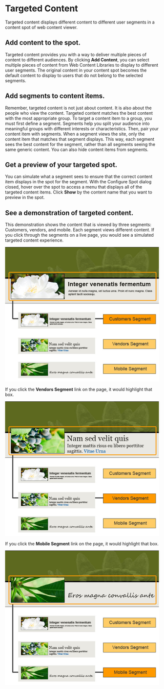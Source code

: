 # Targeted Content



Targeted content displays different content to different user segments in a content spot of web content viewer.

## Add content to the spot.

Targeted content provides you with a way to deliver multiple pieces of content to different audiences. By clicking **Add Content**, you can select multiple pieces of content from Web Content Libraries to display to different user segments. The original content in your content spot becomes the default content to display to users that do not belong to the selected segments.

## Add segments to content items.

Remember, targeted content is not just about content. It is also about the people who view the content. Targeted content matches the best content with the most appropriate group. To target a content item to a group, you must first define a segment. Segments help you split your audience into meaningful groups with different interests or characteristics. Then, pair your content item with segments. When a segment views the site, only the content item that matches that segment displays. This way, each segment sees the best content for the segment, rather than all segments seeing the same generic content. You can also hide content items from segments.

## Get a preview of your targeted spot.

You can simulate what a segment sees to ensure that the correct content item displays in the spot for the segment. With the Configure Spot dialog closed, hover over the spot to access a menu that displays all of the targeted content items. Click **Show** by the content name that you want to preview in the spot.

## See a demonstration of targeted content.

This demonstration shows the content that is viewed by three segments: Customers, vendors, and mobile. Each segment views different content. If you click through the segments on a live page, you would see a simulated targeted content experience.

![When you click each link, each box highlights. A header and three boxes Customers Segment, which is highlighted, Vendors Segment and Mobile Segment.](../../../../images/segment1-selected.jpg)

If you click the **Vendors Segment** link on the page, it would highlight that box.

![When you click each link, each box highlights. A header and three boxes Customers Segment, Vendors Segment, which is highlighted, and Mobile Segment.](../../../../images/segment2-selected.jpg)

If you click the **Mobile Segment** link on the page, it would highlight that box.

![When you click each link, each box highlights. A header and three boxes Customers Segment, Vendors Segment, and Mobile Segment, which is highlighted.](../../../../images/segment3-selected.jpg)

<!--
-   **[Adding targeted content to a spot](content_targeted_create.md)**  
You can add targeted content to a spot to match the best content with the most appropriate segments or audiences. You can also hide the spot for particular user segments.

-   **[Creating segments that display in the Add Segments dialog](contarget_segments_ovr.md)**  
Your goal is to match the best segments with content items in your spot. If you do not see a segment that defines your audience, you can ask your developer to create new segments. Your developer should create new segments in your web content library to simplify the publishing process and to use other library features. -->

